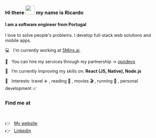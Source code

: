 ### Hi there <img src="https://raw.githubusercontent.com/iampavangandhi/iampavangandhi/master/gifs/Hi.gif" width="30px"> my name is Ricardo
#### I am a software engineer from Portugal
I love to solve people's problems.
I develop full-stack web solutions and mobile apps.

💻  &nbsp; I'm currently working at <a href="https://5mins.ai/">5Mins.ai</a>.

💼  &nbsp; You can hire my services through my partnership -> <a href="https://github.com/opodevs">opodevs</a>

🌱 &nbsp; I’m currently improving my skills on: **React (JS, Native), Node.js**

💙 &nbsp; Interests: travel ✈️ , reading 📖 , movies 🎬 , running 👟 , personal development 📈

### Find me at

<br/>

<p align="left">
  👉  &nbsp;
  <a href="https://ricardopbarbosa.com" target="_blank">
    My website
  </a>
  <br/>
  👉 &nbsp;
  <a href="https://www.linkedin.com/in/ricardopbarbosa" target="_blank">
    Linkedin
  </a>
</p>

